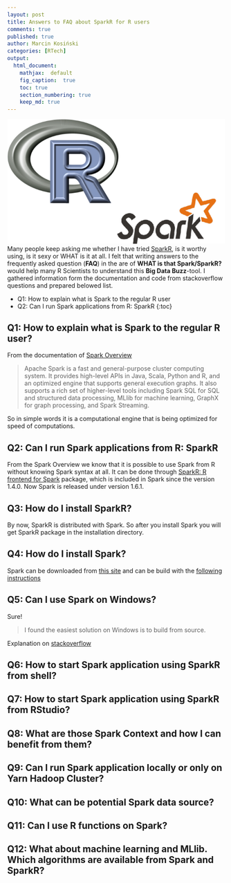 ```yaml
---
layout: post
title: Answers to FAQ about SparkR for R users
comments: true
published: true
author: Marcin Kosiński
categories: [RTech]
output:
  html_document:
    mathjax:  default
    fig_caption:  true
    toc: true
    section_numbering: true
    keep_md: true
---
```


<img src="/images/fulls/07.jpg" class="fit image"> Many people keep asking me whether I have tried [SparkR](http://spark.apache.org/docs/latest/sparkr.html), is it worthy using, is it sexy or WHAT is it at all. I felt that writing answers to the frequently asked question (**FAQ**) in the are of **WHAT is that Spark/SparkR?** would help many R Scientists to understand this **Big Data Buzz**-tool. I gathered information form the documentation and code from stackoverflow questions and prepared belowed list.

* Q1: How to explain what is Spark to the regular R user
* Q2: Can I run Spark applications from R: SparkR
{:toc}

## Q1: How to explain what is Spark to the regular R user?

From the documentation of [Spark Overview](http://spark.apache.org/docs/latest/#spark-overview)

> Apache Spark is a fast and general-purpose cluster computing system. It provides high-level APIs in Java, Scala, Python and R, and an optimized engine that supports general execution graphs. It also supports a rich set of higher-level tools including Spark SQL for SQL and structured data processing, MLlib for machine learning, GraphX for graph processing, and Spark Streaming.

So in simple words it is a computational engine that is being optimized for speed of computations.

## Q2: Can I run Spark applications from R: SparkR

From the Spark Overview we know that it is possible to use Spark from R without knowing Spark syntax at all. It can be done through [SparkR: R frontend for Spark](https://amplab-extras.github.io/SparkR-pkg/) package, which is included in Spark since the version 1.4.0. Now Spark is released under version 1.6.1.

## Q3: How do I install SparkR?

By now, SparkR is distributed with Spark. So after you install Spark you will get SparkR package in the installation directory.

## Q4: How do I install Spark?

Spark can be downloaded from [this site](http://spark.apache.org/downloads.html) and can be build with the [following instructions](http://spark.apache.org/docs/latest/building-spark.html)

## Q5: Can I use Spark on Windows?

Sure!

> I found the easiest solution on Windows is to build from source.

Explanation on [stackoverflow](http://stackoverflow.com/a/25485800/3857701)


## Q6: How to start Spark application using SparkR from shell?


## Q7: How to start Spark application using SparkR from RStudio?


## Q8: What are those Spark Context and how I can benefit from them?

## Q9: Can I run Spark application locally or only on Yarn Hadoop Cluster?

## Q10: What can be potential Spark data source?

## Q11: Can I use R functions on Spark?

## Q12: What about machine learning and MLlib. Which algorithms are available from Spark and SparkR?

